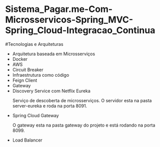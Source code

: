 # Sistema_Pagar.me-Com-Microsservicos-Spring_MVC-Spring_Cloud-Integracao_Continua

#Tecnologias e Arquiteturas

<ul>
  <li>Arquitetura baseada em Microsserviços</li>
  <li>Docker</li>
  <li>AWS</li>
  <li>Circuit Breaker</li>
  <li>Infraestrutura como código</li>
 <li>Feign Client</li>
 <li>Gateway</li>
 <li>Discovery Service com Netflix Eureka</li>
  <p>Serviço de descoberta de microsserviços. O servidor esta na pasta server-eureka e roda na porta 8091.</p>
  <li> Spring Cloud Gateway</li>
  <p>O gateway esta na pasta gateway do projeto e está rodando na porta 8099.</p>
 <li>Load Balancer</li> 
</ul>
